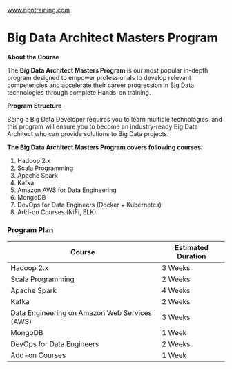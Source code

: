 <a href="www.npntraining.com">www.npntraining.com</a>


# Big Data Architect Masters Program

__About the Course__

The **Big Data Architect Masters Program** is our most popular in-depth program designed to empower professionals to develop relevant competencies and accelerate their career progression in Big Data technologies through complete Hands-on training.

**Program Structure**

Being a Big Data Developer requires you to learn multiple technologies, and this program will ensure you to become an industry-ready Big Data Architect who can provide solutions to Big Data projects.

**The Big Data Architect Masters Program covers following courses:**

1. Hadoop 2.x
2. Scala Programming
3. Apache Spark
4. Kafka
5. Amazon AWS for Data Engineering
6. MongoDB
7. DevOps for Data Engineers (Docker + Kubernetes)
8. Add-on Courses (NiFi, ELK)



### Program Plan

| Course                                        | Estimated Duration |
| --------------------------------------------- | ------------------ |
| Hadoop 2.x                                    | 3 Weeks            |
| Scala Programming                             | 2 Weeks            |
| Apache Spark                                  | 4 Weeks            |
| Kafka                                         | 2 Weeks            |
| Data Engineering on Amazon Web Services (AWS) | 3 Weeks            |
| MongoDB                                       | 1 Week             |
| DevOps for Data Engineers                     | 2 Weeks            |
| Add-on Courses                                | 1 Week             |

